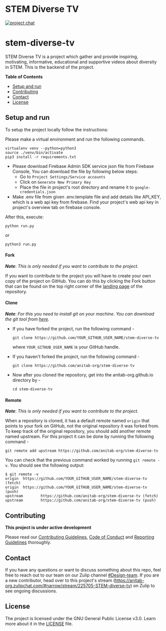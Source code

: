 # STEM Diverse TV

[![project chat](https://img.shields.io/badge/zulip-join_chat-brightgreen.svg)](https://anitab-org.zulipchat.com/#narrow/stream/225705-STEM-diverse-tv)

# stem-diverse-tv

STEM Diverse TV is a project which gather and provide inspiring, motivating, informative, educational and supportive videos about diversity in STEM. This is the backend of the project.

**Table of Contents**

- [Setup and run](#setup-and-run)
- [Contributing](#contributing)
- [Contact](#contact)
- [License](#license)

## Setup and run

To setup the project locally follow the instructions:

Please make a virtual environment and run the following commands.
```
virtualenv venv --python=python3
source ./venv/bin/activate
pip3 install -r requirements.txt 
```

- Please download Firebase Admin SDK service json file from Firebase Console, You can download the file by following below steps:
    -  Go to `Project Settings/Service accounts`
    -  Click on `Generate New Primary Key`
    -  Place the file in project's root directory and rename it to `google-credentials.json`
- Make .env file from given .env.template file and add details like API_KEY, which is a web api key from firebase. Find your project's web api key in project's overview tab on firebase console.

After this, execute:
```
python run.py
```
or
```
python3 run.py
```

#### Fork

_**Note**_: *This is only needed if you want to contribute to the project.*

If you want to contribute to the project you will have to create your own copy of the project on GitHub. You can do this by clicking the Fork button that can be found on the top right corner of the [landing page](https://github.com/anitab-org/stem-diverse-tv) of the repository.

#### Clone

_**Note**_: *For this you need to install git on your machine. You can download the git tool from [here](https://git-scm.com/downloads).*

 * If you have forked the project, run the following command -

   `git clone https://github.com/YOUR_GITHUB_USER_NAME/stem-diverse-tv`

   where `YOUR_GITHUB_USER_NAME` is your GitHub handle.

 * If you haven't forked the project, run the following command -

   `git clone https://github.com/anitab-org/stem-diverse-tv`

 * Now after you cloned the repository, get into the anitab-org.github.io directory by -

   `cd stem-diverse-tv`

#### Remote

_**Note**_: *This is only needed if you want to contribute to the project.*

When a repository is cloned, it has a default remote named `origin` that points to your fork on GitHub, not the original repository it was forked from. To keep track of the original repository, you should add another remote named upstream. For this project it can be done by running the following command -

`git remote add upstream https://github.com/anitab-org/stem-diverse-tv`

You can check that the previous command worked by running `git remote -v`. You should see the following output:

```
$ git remote -v
origin  https://github.com/YOUR_GITHUB_USER_NAME/stem-diverse-tv (fetch)
origin  https://github.com/YOUR_GITHUB_USER_NAME/stem-diverse-tv (push)
upstream        https://github.com/anitab-org/stem-diverse-tv (fetch)
upstream        https://github.com/anitab-org/stem-diverse-tv (push)
```

## Contributing

**This project is under active development**

Please read our [Contributing Guidelines](docs/contributing_guidelines.md), [Code of Conduct](docs/code_of_conduct.md) and [Reporting Guidelines](docs/reporting_guidelines.md) thoroughly.


## Contact

If you have any questions or want to discuss something about this repo, feel free to reach out to our team on our Zulip channel [#Design-team](https://anitab-org.zulipchat.com/#narrow/stream/216323-design/topic/STEM.20Diverse.20TV). If you are a new contributor, head over to this project's stream (https://anitab-org.zulipchat.com/#narrow/stream/225705-STEM-diverse-tv) on Zulip to see ongoing discussions.

## License

The project is licensed under the GNU General Public License v3.0. Learn more about it in the [LICENSE](LICENSE) file.
